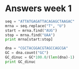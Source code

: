 # Answers week 1

```python
seq = "ATTATGAGATTACAGAGCTAAGAC"   
mrna = seq.replace("T", "U")
start = mrna.find("AUG")
stop = mrna.find("UAA")
print mrna[start:stop]
```

```python
dna = "CGCTACGGACGTAGCCAGCGA"
GC = dna.count("GC")
GC_dinuc = GC*100.0/(len(dna)-1)
print GC_dinuc
```
